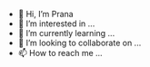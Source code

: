 - 👋 Hi, I’m Prana
- 👀 I’m interested in ...
- 🌱 I’m currently learning ...
- 💞️ I’m looking to collaborate on ...
- 📫 How to reach me ...

<!---
Roblox-executor-prana-executor/Roblox-executor-prana-executor is a ✨ special ✨ repository because its `README.md` (this file) appears on your GitHub profile.
You can click the Preview link to take a look at your changes.
--->

